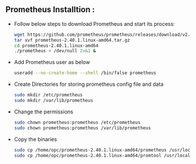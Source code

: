 ## Prometheus Installtion :

- Follow below steps to download Prometheus and start its process:

  ```bash
  wget https://github.com/prometheus/prometheus/releases/download/v2.40.1/prometheus-2.40.1.linux-amd64.tar.gz
  tar xvf prometheus-2.40.1.linux-amd64.tar.gz
  cd prometheus-2.40.1.linux-amd64
  ./prometheus > /dev/null 2>&1 &
  ```

- Add Prometheus user as below

  ```bash
  useradd --no-create-home --shell /bin/false prometheus
  ```
- Create Directories for storing prometheus config file and data

  ```bash
  sudo mkdir /etc/prometheus
  sudo mkdir /var/lib/prometheus
  ```
- Change the permissions

  ```bash
  sudo chown prometheus:prometheus /etc/prometheus
  sudo chown prometheus:prometheus /var/lib/prometheus
  ```
- Copy the binaries

  ```bash
  sudo cp /home/opc/prometheus-2.40.1.linux-amd64/prometheus /usr/local/bin/
  sudo cp /home/opc/prometheus-2.40.1.linux-amd64/promtool /usr/local/bin/
  ```
  





